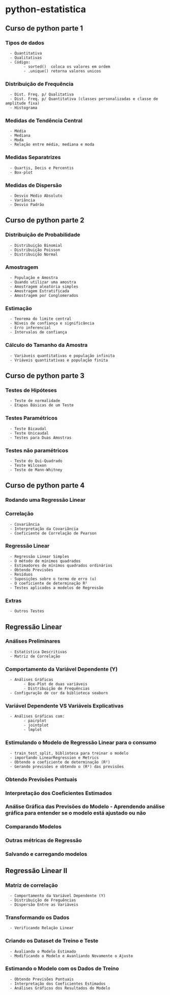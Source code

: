# python-estatistica
## Curso de python parte 1
### Tipos de dados
      - Quantitativa
      - Qualitativas
      - Código:
            - sorted()  coloca os valores em ordem
            - .unique() retorna valores unicos
### Distribuição de Frequência
      - Dist. Freq. p/ Qualitativa
      - Dist. Freq. p/ Quantitativa (classes personalizadas e classe de amplitude fixa)
      - Histograma
### Medidas de Tendência Central
      - Média
      - Mediana
      - Moda
      - Relação entre média, mediana e moda
### Medidas Separatrizes
      - Quartis, Decis e Percentis
      - Box-plot
### Medidas de Dispersão
      - Desvio Médio Absoluto
      - Variância
      - Desvio Padrão
     
## Curso de python parte 2
### Distribuição de Probabilidade
      - Distribuição Binomial
      - Distribuição Poisson
      - Distribuição Normal
### Amostragem
      - População e Amostra
      - Quando utilizar uma amostra
      - Amostragem aleatória simples
      - Amostragem Estratificada
      - Amostragem por Conglomerados
### Estimação
      - Teorema do limite central
      - Níveis de confiança e significância
      - Erro inferencial
      - Intervalos de confiança
### Cálculo do Tamanho da Amostra
      - Variáveis quantitativas e população infinita
      - Vriáveis quantitativas e população finita
      
## Curso de python parte 3
### Testes de Hipóteses
      - Teste de normalidade
      - Etapas Básicas de um Teste
### Testes Paramétricos 
      - Teste Bicaudal
      - Teste Unicaudal
      - Testes para Duas Amostras
### Testes não paramétricos
      - Teste do Qui-Quadrado
      - Teste Wilcoxon
      - Teste de Mann-Whitney
      
## Curso de python parte 4
### Rodando uma Regressão Linear
### Correlação
      - Covariância
      - Interpretação da Covariância
      - Coeficiente de Correlação de Pearson
### Regressão Linear
      - Regressão Linear Simples
      - O método de mínimos quadrados 
      - Estimadores de mínimos quadrados ordinários
      - Obtendo Previsões
      - Resíduos
      - Suposições sobre o termo de erro (u)
      - O coeficiente de determinação R²
      - Testes aplicados a modelos de Regressão
### Extras
      - Outros Testes

## Regressão Linear
### Análises Preliminares
      - Estatística Descritivas
      - Matriz de Correlação
### Comportamento da Variável Dependente (Y)
      - Análises Gráficas
            - Box-Plot de duas variáveis
            - Distribuição de Frequências
      - Configuração de cor da biblioteca seaborn
### Variável Dependente VS Variáveis Explicativas 
      - Análises Gráficas com:
            - pairplot
            - jointplot
            - lmplot
### Estimulando o Modelo de Regressão Linear para o consumo
      - train_test_split, biblioteca para treinar o modelo
      - importando LinearRegression e Metrics
      - Obtendo o coeficiente de determinação (R²)
      - Gerando previsões e obtendo o (R²) das previsões
### Obtendo Previsões Pontuais
### Interpretação dos Coeficientes Estimados
### Análise Gráfica das Previsões do Modelo - Aprendendo análise gráfica para entender se o modelo está ajustado ou não
### Comparando Modelos
### Outras métricas de Regressão 
### Salvando e carregando modelos
   
## Regressão Linear II
### Matriz de correlação
      - Comportamento da Variável Dependente (Y)
      - Distribuição de Freguências
      - Dispersão Entre as Variáveis
### Transformando os Dados
      - Verificando Relação Linear
### Criando os Dataset de Treino e Teste
      - Avaliando o Modelo Estimado
      - Modificando o Modelo e Avanliando Novamente o Ajuste
### Estimando o Modelo com os Dados de Treino
      - Obtendo Previsões Pontuais
      - Interpretação dos Coeficientes Estimados
      - Análises Gráficos dos Resultados do Modelo  

